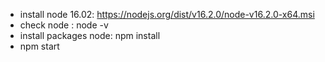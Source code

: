 - install node 16.02: https://nodejs.org/dist/v16.2.0/node-v16.2.0-x64.msi
- check node : node -v
- install packages node: npm install 
- npm start
